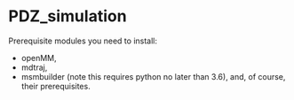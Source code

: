 # PDZ_simulation

Prerequisite modules you need to install:
* openMM,
* mdtraj,
* msmbuilder (note this requires python no later than 3.6),
and, of course, their prerequisites.